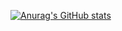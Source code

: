 [![Anurag's GitHub stats](https://github-readme-stats.vercel.app/api?username=CheshireCaat)](https://github.com/anuraghazra/github-readme-stats)
